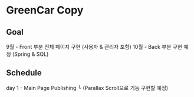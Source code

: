 # GreenCar Copy

## Goal
    
9월 - Front 부분 전체 페이지 구현 (사용자 & 관리자 포함)
10월 - Back 부분 구현 예정 (Spring & SQL)
    

## Schedule

day 1 - Main Page Publishing
        └ (Parallax Scroll으로 기능 구현할 예정)